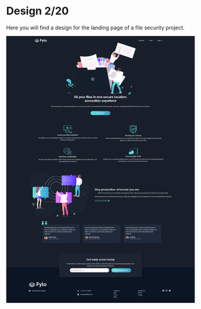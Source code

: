 # Design 2/20

Here you will find a design for the landing page of a file security project.

![image](FyloSecurity.png)



